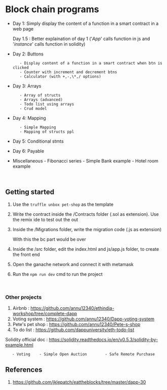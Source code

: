 # Block chain programs

- Day 1: Simply display the content of a function in a smart contract in a web page

  Day 1.5 : Better explaination of day 1 ('_App_' calls function in js and '_instance_' calls function in solidity)

- Day 2: Buttons

         - Display content of a function in a smart contract when btn is clicked
         - Counter with increment and decrement btns
         - Calculator (with +,-,\*,/ options)


- Day 3: Arrays

         - Array of structs
         - Arrays (advanced)
         - Todo list using arrays
         - Crud model

- Day 4: Mapping

         - Simple Mapping
         - Mapping of structs ppl


- Day 5: Conditional stmts

- Day 6: Payable

- Miscellaneous
         - Fibonacci series
         - Simple Bank example
         - Hotel room example


<br/>

## Getting started
1. Use the ``` truffle unbox pet-shop ``` as the template
2. Write the contract inside the /Contracts folder (.sol as extension). Use the remix ide to test out the out
3. Inside the /Migrations folder, write the migration code (.js as extension)

     With this the bc part would be over


4. Inside the /src folder, edit the index.html and js/app.js folder, to create the front end
5. Open the ganache network and connect it with metamask
6. Run the ``` npm run dev ``` cmd to run the project

<br/>

### Other projects
1. Airbnb : https://github.com/annu12340/ethindia-workshop/tree/complete-dapp
2. Voting system : https://github.com/annu12340/Dapp-voting-system
3. Pete's pet shop : https://github.com/annu12340/Pete-s-shop
4. To do list : https://github.com/dappuniversity/eth-todo-list


Solidity official doc : https://solidity.readthedocs.io/en/v0.5.3/solidity-by-example.html

       - Voting    - Simple Open Auction        - Safe Remote Purchase

## References

1. https://github.com/jklepatch/eattheblocks/tree/master/dapp-30
